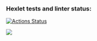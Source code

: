### Hexlet tests and linter status:
[![Actions Status](https://github.com/Nurlan-Aliev/python-project-lvl1/workflows/hexlet-check/badge.svg)](https://github.com/Nurlan-Aliev/python-project-lvl1/actions)

<a href="https://codeclimate.com/github/Nurlan-Aliev/python-project-lvl1/maintainability"><img src="https://api.codeclimate.com/v1/badges/f787b300615a3ec8be61/maintainability" /></a>

